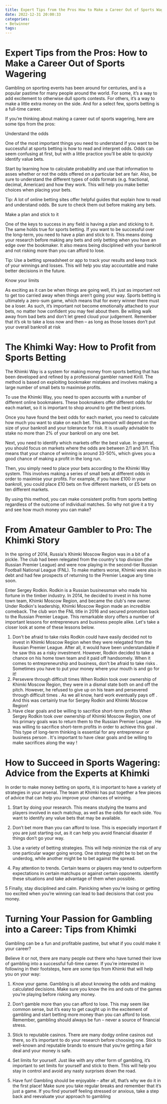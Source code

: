 ```yaml
---
title: Expert Tips from the Pros How to Make a Career Out of Sports Wagering
date: 2022-12-31 20:00:33
categories:
- Betwinner
tags:
---
```



#  Expert Tips from the Pros: How to Make a Career Out of Sports Wagering

Gambling on sporting events has been around for centuries, and is a popular pastime for many people around the world. For some, it’s a way to add excitement to otherwise dull sports contests. For others, it’s a way to make a little extra money on the side. And for a select few, sports betting is a full-time career.

If you’re thinking about making a career out of sports wagering, here are some tips from the pros:

Understand the odds

One of the most important things you need to understand if you want to be successful at sports betting is how to read and interpret odds. Odds can seem confusing at first, but with a little practice you’ll be able to quickly identify value bets.

Start by learning how to calculate probability and use that information to asses whether or not the odds offered on a particular bet are fair. Also, be sure to understand the different types of odds formats (e.g. fractional, decimal, American) and how they work. This will help you make better choices when placing your bets.

Tip: A lot of online betting sites offer helpful guides that explain how to read and understand odds. Be sure to check them out before making any bets.

Make a plan and stick to it

One of the keys to success in any field is having a plan and sticking to it. The same holds true for sports betting. If you want to be successful over the long-term, you need to have a plan and stick to it. This means doing your research before making any bets and only betting when you have an edge over the bookmaker. It also means being disciplined with your bankroll and not risking more than you can afford to lose.

Tip: Use a betting spreadsheet or app to track your results and keep track of your winnings and losses. This will help you stay accountable and make better decisions in the future.

Know your limits

As exciting as it can be when things are going well, it’s just as important not to get too carried away when things aren’t going your way. Sports betting is ultimately a zero-sum game, which means that for every winner there must be a loser. As such, it’s important not become emotionally attached to your bets, no matter how confident you may feel about them. Be willing walk away from bad bets and don’t let greed cloud your judgement. Remember that it’s ok to take a loss now and then – as long as those losses don’t put your overall bankroll at risk

#  The Khimki Way: How to Profit from Sports Betting

The Khimki Way is a system for making money from sports betting that has been developed and refined by a professional gambler named Kirill. The method is based on exploiting bookmaker mistakes and involves making a large number of small bets to maximise profits.

To use the Khimki Way, you need to open accounts with a number of different online bookmakers. These bookmakers offer different odds for each market, so it is important to shop around to get the best prices.

Once you have found the best odds for each market, you need to calculate how much you want to stake on each bet. This amount will depend on the size of your bankroll and your tolerance for risk. It is usually advisable to stake no more than 2% of your bankroll on any one bet.

Next, you need to identify which markets offer the best value. In general, you should focus on markets where the odds are between 2/1 and 3/1. This means that your chance of winning is around 33-50%, which gives you a good chance of making a profit in the long run.

Then, you simply need to place your bets according to the Khimki Way system. This involves making a series of small bets at different odds in order to maximise your profits. For example, if you have £100 in your bankroll, you could place £10 bets on five different markets, or £5 bets on ten different markets.

By using this method, you can make consistent profits from sports betting regardless of the outcome of individual matches. So why not give it a try and see how much money you can make?

#  From Amateur Gambler to Pro: The Khimki Story

<style>

.hidden-xs { display:none }

.hidden-sm { display:none }

.hidden-md { display:none }

.hidden-lg { display:none }

</style>




In the spring of 2014, Russia's Khimki Moscow Region was in a bit of a pickle. The club had been relegated from the country's top division (the Russian Premier League) and were now playing in the second-tier Russian Football National League (FNL). To make matters worse, Khimki were also in debt and had few prospects of returning to the Premier League any time soon.


Enter Sergey Rodkin.
Rodkin is a Russian businessman who made his fortune in the timber industry. In 2014, he decided to invest in his home town team, Khimki Moscow Region, and became the club's new owner. 
Under Rodkin's leadership, Khimki Moscow Region made an incredible comeback. The club won the FNL title in 2016 and secured promotion back to the Russian Premier League. This remarkable story offers a number of important lessons for entrepreneurs and business people alike. Let's take a closer look at some of these lessons below. 


1) Don't be afraid to take risks 
Rodkin could have easily decided not to invest in Khimki Moscow Region when they were relegated from the Russian Premier League. After all, it would have been understandable if he saw this as a risky investment. However, Rodkin decided to take a chance on his home town team and it paid off handsomely. When it comes to entrepreneurship and business, don't be afraid to take risks . Sometimes you have to put your money where your mouth is and go for it! 
2) Persevere through difficult times 
When Rodkin took over ownership of Khimki Moscow Region, they were in a dismal state both on and off the pitch. However, he refused to give up on his team and persevered through difficult times . As we all know, hard work eventually pays off . And this was certainly true for Sergey Rodkin and Khimki Moscow Region! 
3) Have clear goals and be willing to sacrifice short-term profits 
When Sergey Rodkin took over ownership of Khimki Moscow Region, one of his primary goals was to return them to the Russian Premier League . He was willing to sacrifice short-term profits in order to achieve this goal . This type of long-term thinking is essential for any entrepreneur or business person . It's important to have clear goals and be willing to make sacrifices along the way !

#  How to Succeed in Sports Wagering: Advice from the Experts at Khimki

In order to make money betting on sports, it is important to have a variety of strategies in your arsenal. The team at Khimki has put together a few pieces of advice that can help you improve your chances of winning.

1. Start by doing your research. This means studying the teams and players involved in each matchup, as well as the odds for each side. You want to identify any value bets that may be available.

2. Don’t bet more than you can afford to lose. This is especially important if you are just starting out, as it can help you avoid financial disaster if things don’t go your way.

3. Use a variety of betting strategies. This will help minimize the risk of any one particular wager going wrong. One strategy might be to bet on the underdog, while another might be to bet against the spread.

4. Pay attention to trends. Certain teams or players may tend to outperform expectations in certain matchups or against certain opponents. identify these situations and take advantage of them when possible.

5 Finally, stay disciplined and calm. Panicking when you’re losing or getting too excited when you’re winning can lead to bad decisions that cost you money.

#  Turning Your Passion for Gambling into a Career: Tips from Khimki

Gambling can be a fun and profitable pastime, but what if you could make it your career?

Believe it or not, there are many people out there who have turned their love of gambling into a successful full-time career. If you’re interested in following in their footsteps, here are some tips from Khimki that will help you on your way:

1. Know your game. Gambling is all about knowing the odds and making calculated decisions. Make sure you know the ins and outs of the games you’re playing before risking any money.

2. Don’t gamble more than you can afford to lose. This may seem like common sense, but it’s easy to get caught up in the excitement of gambling and start betting more money than you can afford to lose. Remember, gambling should always be fun – never a source of financial stress.

3. Stick to reputable casinos. There are many dodgy online casinos out there, so it’s important to do your research before choosing one. Stick to well-known and reputable brands to ensure that you’re getting a fair deal and your money is safe.

4. Set limits for yourself. Just like with any other form of gambling, it’s important to set limits for yourself and stick to them. This will help you stay in control and avoid any nasty surprises down the road.

5. Have fun! Gambling should be enjoyable – after all, that’s why we do it in the first place! Make sure you take regular breaks and remember that it’s just a game. If you find yourself feeling stressed or anxious, take a step back and reevaluate your approach to gambling